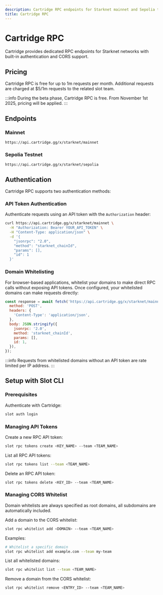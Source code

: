 ```yaml
---
description: Cartridge RPC endpoints for Starknet mainnet and Sepolia testnet with authentication and CORS configuration.
title: Cartridge RPC
---
```


# Cartridge RPC

Cartridge provides dedicated RPC endpoints for Starknet networks with built-in authentication and CORS support.

## Pricing

Cartridge RPC is free for up to 1m requests per month. Additional requests are charged at $5/1m requests to the related slot team.

:::info
During the beta phase, Cartridge RPC is free. From November 1st 2025, pricing will be applied.
:::

## Endpoints

### Mainnet
```
https://api.cartridge.gg/x/starknet/mainnet
```

### Sepolia Testnet
```
https://api.cartridge.gg/x/starknet/sepolia
```

## Authentication

Cartridge RPC supports two authentication methods:

### API Token Authentication

Authenticate requests using an API token with the `Authorization` header:

```bash
curl https://api.cartridge.gg/x/starknet/mainnet \
  -H "Authorization: Bearer YOUR_API_TOKEN" \
  -H "Content-Type: application/json" \
  -d '{
    "jsonrpc": "2.0",
    "method": "starknet_chainId",
    "params": [],
    "id": 1
  }'
```

### Domain Whitelisting

For browser-based applications, whitelist your domains to make direct RPC calls without exposing API tokens. Once configured, your whitelisted domains can make requests directly:

```javascript
const response = await fetch('https://api.cartridge.gg/x/starknet/mainnet', {
  method: 'POST',
  headers: {
    'Content-Type': 'application/json',
  },
  body: JSON.stringify({
    jsonrpc: '2.0',
    method: 'starknet_chainId',
    params: [],
    id: 1,
  }),
});
```

:::info
Requests from whitelisted domains without an API token are rate limited per IP address.
:::

## Setup with Slot CLI

### Prerequisites

Authenticate with Cartridge:

```bash
slot auth login
```

### Managing API Tokens

Create a new RPC API token:

```bash
slot rpc tokens create <KEY_NAME> --team <TEAM_NAME>
```

List all RPC API tokens:

```bash
slot rpc tokens list --team <TEAM_NAME>
```

Delete an RPC API token:

```bash
slot rpc tokens delete <KEY_ID> --team <TEAM_NAME>
```

### Managing CORS Whitelist

Domain whitelists are always specified as root domains, all subdomains are automatically included.

Add a domain to the CORS whitelist:

```bash
slot rpc whitelist add <DOMAIN> --team <TEAM_NAME>
```

Examples:
```bash
# Whitelist a specific domain
slot rpc whitelist add example.com --team my-team
```

List all whitelisted domains:

```bash
slot rpc whitelist list --team <TEAM_NAME>
```

Remove a domain from the CORS whitelist:

```bash
slot rpc whitelist remove <ENTRY_ID> --team <TEAM_NAME>
```
